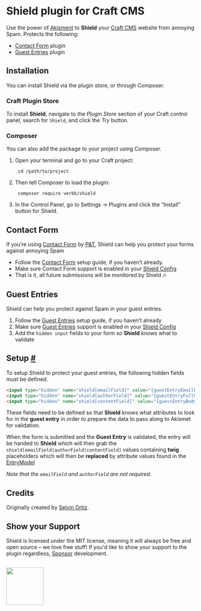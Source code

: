 # Shield plugin for Craft CMS
Use the power of [Akisment](https://akismet.com) to **Shield** your [Craft CMS](https://craftcms.com) website from annoying Spam. Protects the following:

- [Contact Form](https://plugins.craftcms.com/contact-form) plugin
- [Guest Entries](https://plugins.craftcms.com/guest-entries) plugin

## Installation
You can install Shield via the plugin store, or through Composer.

### Craft Plugin Store
To install **Shield**, navigate to the _Plugin Store_ section of your Craft control panel, search for `Shield`, and click the _Try_ button.

### Composer
You can also add the package to your project using Composer.

1. Open your terminal and go to your Craft project:

        cd /path/to/project

2. Then tell Composer to load the plugin:
    
        composer require verbb/shield

3. In the Control Panel, go to Settings → Plugins and click the “Install” button for Shield.

## Contact Form
If you’re using [Contact Form](https://github.com/craftcms/contact-form) by [P&T](https://pixelandtonic.com/), Shield can help you protect your forms against annoying Spam

- Follow the [Contact Form](https://github.com/craftcms/contact-form) setup guide, if you haven’t already.
- Make sure Contact Form support is enabled in your [Shield Config](https://selvinortiz.com/plugins/shield/installation#configure)
- That is it, all future submissions will be monitored by Shield 🔥

## Guest Entries
Shield can help you protect against Spam in your guest entries.

1. Follow the [Guest Entries](https://github.com/craftcms/guest-entries) setup guide, if you haven’t already
2. Make sure [Guest Entries](https://github.com/craftcms/guest-entries) support is enabled in your [Shield Config](https://selvinortiz.com/plugins/shield/installation#configure)
3. Add the `hidden input` fields to your form so **Shield** knows what to validate

## Setup [#](#setup "Setup")

To setup Shield to protect your guest entries, the following hidden fields must be defined.

```html
<input type="hidden" name="shield[emailField]" value="{guestEntryEmailFieldHandle}">
<input type="hidden" name="shield[authorField]" value="{guestEntryFullNameFieldHandle}">
<input type="hidden" name="shield[contentField]" value="{guestEntryBodyFieldHandle}">
```

These fields need to be defined so that **Shield** knows what attributes to look for in the **guest entry** in order to prepare the data to pass along to Akismet for validation.

When the form is submitted and the **Guest Entry** is validated, the entry will be handed to **Shield** which will then grab the `shield[emailField|authorField|contentField]` values containing **twig** placeholders which will then be **replaced** by attribute values found in the [EntryModel](http://buildwithcraft.com/docs/templating/entrymodel)

_Note that the `emailField` and `authorField` are not required._

## Credits
Originally created by [Selvin Ortiz](https://github.com/selvindev).

## Show your Support
Shield is licensed under the MIT license, meaning it will always be free and open source – we love free stuff! If you'd like to show your support to the plugin regardless, [Sponsor](https://github.com/sponsors/verbb) development.

<h2></h2>

<a href="https://verbb.io" target="_blank">
    <img width="100" src="https://verbb.io/assets/img/verbb-pill.svg">
</a>
